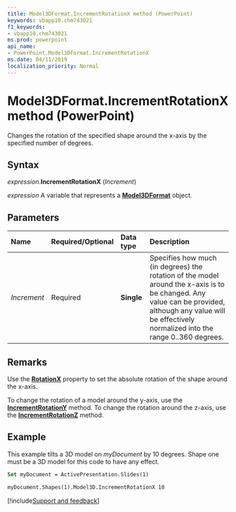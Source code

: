 ```yaml
---
title: Model3DFormat.IncrementRotationX method (PowerPoint)
keywords: vbapp10.chm743021
f1_keywords:
- vbapp10.chm743021
ms.prod: powerpoint
api_name:
- PowerPoint.Model3DFormat.IncrementRotationX
ms.date: 04/11/2019
localization_priority: Normal
---
```



# Model3DFormat.IncrementRotationX method (PowerPoint)

Changes the rotation of the specified shape around the x-axis by the specified number of degrees. 


## Syntax

_expression_.**IncrementRotationX** (_Increment_)

_expression_ A variable that represents a **[Model3DFormat](PowerPoint.Model3DFormat.md)** object.


## Parameters

|Name|Required/Optional|Data type|Description|
|:-----|:-----|:-----|:-----|
| _Increment_|Required|**Single**|Specifies how much (in degrees) the rotation of the model around the x-axis is to be changed. Any value can be provided, although any value will be effectively normalized into the range 0..360 degrees.|

## Remarks

Use the **[RotationX](PowerPoint.Model3DFormat.RotationX.md)** property to set the absolute rotation of the shape around the x-axis.

To change the rotation of a model around the y-axis, use the **[IncrementRotationY](PowerPoint.Model3DFormat.IncrementRotationY.md)** method. To change the rotation around the z-axis, use the **[IncrementRotationZ](PowerPoint.Model3DFormat.IncrementRotationZ.md)** method.


## Example

This example tilts a 3D model on _myDocument_ by 10 degrees. Shape one must be a 3D model for this code to have any effect.


```vb
Set myDocument = ActivePresentation.Slides(1)

myDocument.Shapes(1).Model3D.IncrementRotationX 10
```




[!include[Support and feedback](~/includes/feedback-boilerplate.md)]